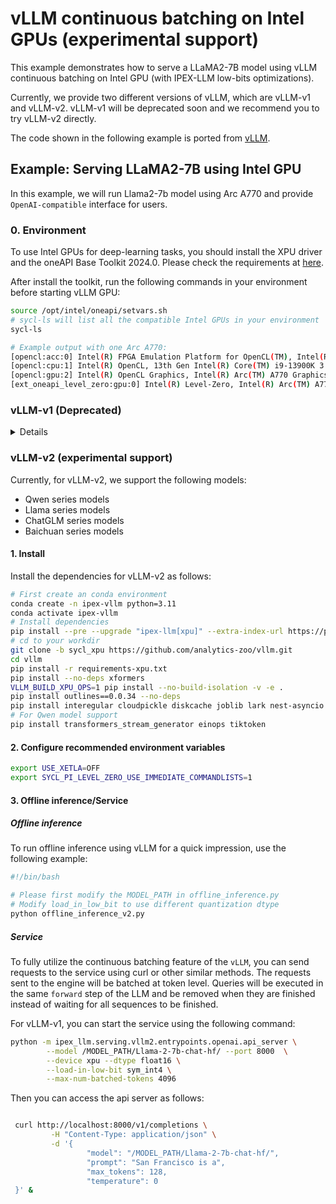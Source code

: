 # vLLM continuous batching on Intel GPUs (experimental support)

This example demonstrates how to serve a LLaMA2-7B model using vLLM continuous batching on Intel GPU (with IPEX-LLM low-bits optimizations).

Currently, we provide two different versions of vLLM, which are vLLM-v1 and vLLM-v2. vLLM-v1 will be deprecated soon and we recommend you to try vLLM-v2 directly.

The code shown in the following example is ported from [vLLM](https://github.com/vllm-project/vllm/tree/v0.3.3).

## Example: Serving LLaMA2-7B using Intel GPU

In this example, we will run Llama2-7b model using Arc A770 and provide `OpenAI-compatible` interface for users.

### 0. Environment

To use Intel GPUs for deep-learning tasks, you should install the XPU driver and the oneAPI Base Toolkit 2024.0. Please check the requirements at [here](https://github.com/intel-analytics/ipex-llm/tree/main/python/llm/example/GPU#requirements).

After install the toolkit, run the following commands in your environment before starting vLLM GPU:
```bash
source /opt/intel/oneapi/setvars.sh
# sycl-ls will list all the compatible Intel GPUs in your environment
sycl-ls

# Example output with one Arc A770:
[opencl:acc:0] Intel(R) FPGA Emulation Platform for OpenCL(TM), Intel(R) FPGA Emulation Device 1.2 [2023.16.7.0.21_160000]
[opencl:cpu:1] Intel(R) OpenCL, 13th Gen Intel(R) Core(TM) i9-13900K 3.0 [2023.16.7.0.21_160000]
[opencl:gpu:2] Intel(R) OpenCL Graphics, Intel(R) Arc(TM) A770 Graphics 3.0 [23.17.26241.33]
[ext_oneapi_level_zero:gpu:0] Intel(R) Level-Zero, Intel(R) Arc(TM) A770 Graphics 1.3 [1.3.26241]
```
### vLLM-v1 (Deprecated)
<details>
  <summary>Details</summary>

#### 1. Install
To run vLLM continuous batching on Intel GPUs, install the dependencies as follows:

```bash
# First create an conda environment
conda create -n ipex-vllm python=3.11
conda activate ipex-vllm
# Install dependencies
pip3 install psutil
pip3 install sentencepiece  # Required for LLaMA tokenizer.
pip3 install numpy
# below command will install intel_extension_for_pytorch==2.1.10+xpu as default
pip install --pre --upgrade "ipex-llm[xpu]" --extra-index-url https://pytorch-extension.intel.com/release-whl/stable/xpu/us/
pip3 install fastapi
pip3 install "uvicorn[standard]"
pip3 install "pydantic<2"  # Required for OpenAI server.
```
#### 2. Configure recommended environment variables

```bash
export USE_XETLA=OFF
export SYCL_PI_LEVEL_ZERO_USE_IMMEDIATE_COMMANDLISTS=1
```

#### 3. Offline inference/Service

##### Offline inference

To run offline inference using vLLM for a quick impression, use the following example:

```bash
#!/bin/bash

# Please first modify the MODEL_PATH in offline_inference.py
# Modify load_in_low_bit to use different quantization dtype
python offline_inference.py
```

##### Service

To fully utilize the continuous batching feature of the `vLLM`, you can send requests to the service using curl or other similar methods.  The requests sent to the engine will be batched at token level. Queries will be executed in the same `forward` step of the LLM and be removed when they are finished instead of waiting for all sequences to be finished.

For vLLM-v1, you can start the service using the following command:
```bash
#!/bin/bash
# You may also want to adjust the `--max-num-batched-tokens` argument, it indicates the hard limit
# of batched prompt length the server will accept
python -m ipex_llm.vllm.entrypoints.openai.api_server \
        --model /MODEL_PATH/Llama-2-7b-chat-hf/ --port 8000  \
        --load-format 'auto' --device xpu --dtype float16 \
        --load-in-low-bit sym_int4 \
        --max-num-batched-tokens 4096
```



Then you can access the api server as follows:

```bash

 curl http://localhost:8000/v1/completions \
         -H "Content-Type: application/json" \
         -d '{
                 "model": "/MODEL_PATH/Llama-2-7b-chat-hf/",
                 "prompt": "San Francisco is a",
                 "max_tokens": 128,
                 "temperature": 0
 }' &
```

#### 4. (Optional) Add a new model for vLLM-v1

Currently we have only supported LLaMA family model (including `llama`, `vicuna`, `llama-2`, etc.). To use aother model, you may need add some adaptions.

##### 4.1 Add model code

Create or clone the Pytorch model code to `IPEX/python/llm/src/ipex/llm/vllm/model_executor/models`.

##### 4.2 Rewrite the forward methods

Refering to `IPEX/python/llm/src/ipex/llm/vllm/model_executor/models/ipex_llama.py`, it's necessary to maintain a `kv_cache`, which is a nested list of dictionary that maps `req_id` to a three-dimensional tensor **(the structure may vary from models)**. Before the model's actual `forward` method, you could prepare a `past_key_values` according to current `req_id`, and after that you need to update the `kv_cache` with `output.past_key_values`. The clearence will be executed when the request is finished.

##### 4.3 Register new model

Finally, register your `*ForCausalLM` class to the _MODEL_REGISTRY in `IPEX/python/llm/src/ipex/llm/vllm/model_executor/model_loader.py`.

</details>



### vLLM-v2 (experimental support)

Currently, for vLLM-v2, we support the following models:

- Qwen series models
- Llama series models
- ChatGLM series models
- Baichuan series models

#### 1. Install

Install the dependencies for vLLM-v2 as follows:

```bash
# First create an conda environment
conda create -n ipex-vllm python=3.11
conda activate ipex-vllm
# Install dependencies
pip install --pre --upgrade "ipex-llm[xpu]" --extra-index-url https://pytorch-extension.intel.com/release-whl/stable/xpu/us/
# cd to your workdir
git clone -b sycl_xpu https://github.com/analytics-zoo/vllm.git
cd vllm
pip install -r requirements-xpu.txt
pip install --no-deps xformers
VLLM_BUILD_XPU_OPS=1 pip install --no-build-isolation -v -e .
pip install outlines==0.0.34 --no-deps
pip install interegular cloudpickle diskcache joblib lark nest-asyncio numba scipy
# For Qwen model support
pip install transformers_stream_generator einops tiktoken
```

#### 2. Configure recommended environment variables

```bash
export USE_XETLA=OFF
export SYCL_PI_LEVEL_ZERO_USE_IMMEDIATE_COMMANDLISTS=1
```
#### 3. Offline inference/Service

##### Offline inference

To run offline inference using vLLM for a quick impression, use the following example:


```bash
#!/bin/bash

# Please first modify the MODEL_PATH in offline_inference.py
# Modify load_in_low_bit to use different quantization dtype
python offline_inference_v2.py
```

##### Service

To fully utilize the continuous batching feature of the `vLLM`, you can send requests to the service using curl or other similar methods.  The requests sent to the engine will be batched at token level. Queries will be executed in the same `forward` step of the LLM and be removed when they are finished instead of waiting for all sequences to be finished.

For vLLM-v1, you can start the service using the following command:
```bash
python -m ipex_llm.serving.vllm2.entrypoints.openai.api_server \
        --model /MODEL_PATH/Llama-2-7b-chat-hf/ --port 8000  \
        --device xpu --dtype float16 \
        --load-in-low-bit sym_int4 \
        --max-num-batched-tokens 4096
```


Then you can access the api server as follows:

```bash

 curl http://localhost:8000/v1/completions \
         -H "Content-Type: application/json" \
         -d '{
                 "model": "/MODEL_PATH/Llama-2-7b-chat-hf/",
                 "prompt": "San Francisco is a",
                 "max_tokens": 128,
                 "temperature": 0
 }' &
```